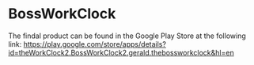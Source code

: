 # BossWorkClock
The findal product can be found in the Google Play Store at the following link:
https://play.google.com/store/apps/details?id=theWorkClock2.BossWorkClock2.gerald.thebossworkclock&hl=en
